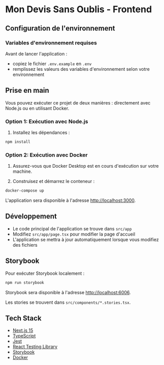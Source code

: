 # Mon Devis Sans Oublis - Frontend

## Configuration de l'environnement

### Variables d'environnement requises

Avant de lancer l'application :

- copiez le fichier `.env.example` en `.env`
- remplissez les valeurs des variables d'environnement selon votre environnement

## Prise en main

Vous pouvez exécuter ce projet de deux manières : directement avec Node.js ou en utilisant Docker.

### Option 1: Exécution avec Node.js

1. Installez les dépendances :

```bash copy
npm install
```

### Option 2: Exécution avec Docker

1. Assurez-vous que Docker Desktop est en cours d'exécution sur votre machine.

2. Construisez et démarrez le conteneur :

```bash copy
docker-compose up
```

L'application sera disponible à l'adresse [http://localhost:3000](http://localhost:3000).

## Développement

- Le code principal de l'application se trouve dans `src/app`
- Modifiez `src/app/page.tsx` pour modifier la page d'accueil
- L'application se mettra à jour automatiquement lorsque vous modifiez des fichiers

## Storybook

Pour exécuter Storybook localement :

```bash copy
npm run storybook
```

Storybook sera disponible à l'adresse [http://localhost:6006](http://localhost:6006).

Les stories se trouvent dans `src/components/*.stories.tsx`.

## Tech Stack

- [Next.js 15](https://nextjs.org/)
- [TypeScript](https://www.typescriptlang.org/)
- [Jest](https://jestjs.io/)
- [React Testing Library](https://testing-library.com/react)
- [Storybook](https://storybook.js.org/)
- [Docker](https://www.docker.com/)

